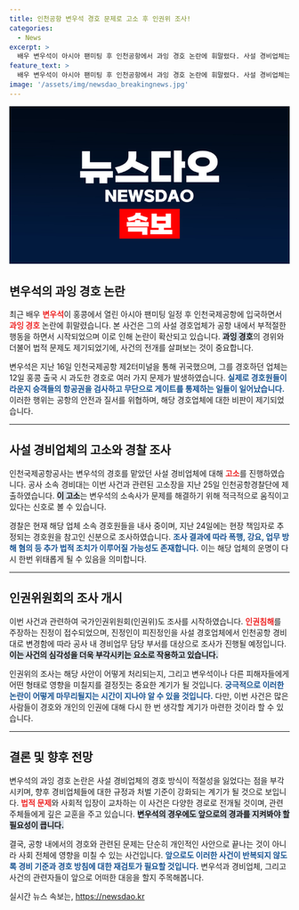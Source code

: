 ```yaml
---
title: 인천공항 변우석 경호 문제로 고소 후 인권위 조사!
categories:
  - News
excerpt: >
  배우 변우석이 아시아 팬미팅 후 인천공항에서 과잉 경호 논란에 휘말렸다. 사설 경비업체는 공사에 고소당하고 경찰 조사가 시작되며 인권위도 조사에 나섰다. 경호원들의 행동이 과연 적법했을까?
feature_text: >
  배우 변우석이 아시아 팬미팅 후 인천공항에서 과잉 경호 논란에 휘말렸다. 사설 경비업체는 공사에 고소당하고 경찰 조사가 시작되며 인권위도 조사에 나섰다. 경호원들의 행동이 과연 적법했을까?
image: '/assets/img/newsdao_breakingnews.jpg'
---
```


<p><img src="/assets/img/newsdao_breakingnews.jpg" alt="ontimetimes 속보" /></p>

<h2 data-ke-size="size26">변우석의 과잉 경호 논란</h2>

<p data-ke-size="size16">최근 배우 <b><span style="color: #ee2323;">변우석</span></b>이 홍콩에서 열린 아시아 팬미팅 일정 후 인천국제공항에 입국하면서 <b><span style="color: #ee2323;">과잉 경호</span></b> 논란에 휘말렸습니다. 본 사건은 그의 사설 경호업체가 공항 내에서 부적절한 행동을 하면서 시작되었으며 이로 인해 논란이 확산되고 있습니다. <b><span style="background-color: #21538527;">과잉 경호</span></b>의 경위와 더불어 법적 문제도 제기되었기에, 사건의 전개를 살펴보는 것이 중요합니다.</p>

<p data-ke-size="size16">변우석은 지난 16일 인천국제공항 제2터미널을 통해 귀국했으며, 그를 경호하던 업체는 12일 홍콩 출국 시 과도한 경호로 여러 가지 문제가 발생하였습니다. <b><span style="color: #1a5490;">실제로 경호원들이 라운지 승객들의 항공권을 검사하고 무단으로 게이트를 통제하는 일들이 일어났습니다.</span></b> 이러한 행위는 공항의 안전과 질서를 위협하며, 해당 경호업체에 대한 비판이 제기되었습니다.</p>

<hr>

<h2 data-ke-size="size26">사설 경비업체의 고소와 경찰 조사</h2>

<p data-ke-size="size16">인천국제공항공사는 변우석의 경호를 맡았던 사설 경비업체에 대해 <b><span style="color: #ee2323;">고소</span></b>를 진행하였습니다. 공사 소속 경비대는 이번 사건과 관련된 고소장을 지난 25일 인천공항경찰단에 제출하였습니다. <b><span style="background-color: #21538527;">이 고소</span></b>는 변우석의 소속사가 문제를 해결하기 위해 적극적으로 움직이고 있다는 신호로 볼 수 있습니다.</p>

<p data-ke-size="size16">경찰은 현재 해당 업체 소속 경호원들을 내사 중이며, 지난 24일에는 현장 책임자로 추정되는 경호원을 참고인 신분으로 조사하였습니다. <b><span style="color: #1a5490;">조사 결과에 따라 폭행, 강요, 업무 방해 혐의 등 추가 법적 조치가 이루어질 가능성도 존재합니다.</span></b> 이는 해당 업체의 운명이 다시 한번 위태롭게 될 수 있음을 의미합니다.</p>

<hr>

<h2 data-ke-size="size26">인권위원회의 조사 개시</h2>

<p data-ke-size="size16">이번 사건과 관련하여 국가인권위원회(인권위)도 조사를 시작하였습니다. <b><span style="color: #ee2323;">인권침해</span></b>를 주장하는 진정이 접수되었으며, 진정인이 피진정인을 사설 경호업체에서 인천공항 경비대로 변경함에 따라 공사 내 경비업무 담당 부서를 대상으로 조사가 진행될 예정입니다. <b><span style="background-color: #21538527;">이는 사건의 심각성을 더욱 부각시키는 요소로 작용하고 있습니다.</span></b></p>

<p data-ke-size="size16">인권위의 조사는 해당 사안이 어떻게 처리되는지, 그리고 변우석이나 다른 피해자들에게 어떤 형태로 영향을 미칠지를 결정짓는 중요한 계기가 될 것입니다. <b><span style="color: #1a5490;">궁극적으로 이러한 논란이 어떻게 마무리될지는 시간이 지나야 알 수 있을 것입니다.</span></b> 다만, 이번 사건은 많은 사람들이 경호와 개인의 인권에 대해 다시 한 번 생각할 계기가 마련한 것이라 할 수 있습니다.</p>

<hr>

<h2 data-ke-size="size26">결론 및 향후 전망</h2>

<p data-ke-size="size16">변우석의 과잉 경호 논란은 사설 경비업체의 경호 방식이 적절성을 잃었다는 점을 부각시키며, 향후 경비업체들에 대한 규정과 처벌 기준이 강화되는 계기가 될 것으로 보입니다. <b><span style="color: #ee2323;">법적 문제</span></b>와 사회적 입장이 교차하는 이 사건은 다양한 경로로 전개될 것이며, 관련 주체들에게 깊은 교훈을 주고 있습니다. <b><span style="background-color: #21538527;">변우석의 경우에도 앞으로의 경과를 지켜봐야 할 필요성이 큽니다.</span></b></p>

<p data-ke-size="size16">결국, 공항 내에서의 경호와 관련된 문제는 단순히 개인적인 사안으로 끝나는 것이 아니라 사회 전체에 영향을 미칠 수 있는 사건입니다. <b><span style="color: #1a5490;">앞으로도 이러한 사건이 반복되지 않도록 경비 기준과 경호 방침에 대한 재검토가 필요할 것입니다.</span></b> 변우석과 경비업체, 그리고 사건의 관련자들이 앞으로 어떠한 대응을 할지 주목해봅니다.</p>
실시간 뉴스 속보는, <a href="https://newsdao.kr" rel="dofollow">https://newsdao.kr</a>


